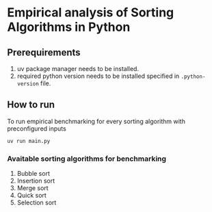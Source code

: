 # Empirical analysis of Sorting Algorithms in Python

## Prerequirements

1. uv package manager needs to be installed.
2. required python version needs to be installed specified in `.python-version` file.

## How to run

To run empirical benchmarking for every sorting algorithm with preconfigured inputs

```bash
uv run main.py
```

### Avaitable sorting algorithms for benchmarking

1. Bubble sort
2. Insertion sort
3. Merge sort
4. Quick sort
5. Selection sort
